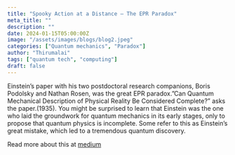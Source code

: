 ```yaml
---
title: "Spooky Action at a Distance — The EPR Paradox"
meta_title: ""
description: ""
date: 2024-01-15T05:00:00Z
image: "/assets/images/blogs/blog2.jpeg"
categories: ["Quantum mechanics", "Paradox"]
author: "Thirumalai"
tags: ["quantum tech", "computing"]
draft: false
---
```



Einstein’s paper with his two postdoctoral research companions, Boris Podolsky and Nathan Rosen, was the great EPR paradox.”Can Quantum Mechanical Description of Physical Reality Be Considered Complete?” asks the paper.(1935). You might be surprised to learn that Einstein was the one who laid the groundwork for quantum mechanics in its early stages, only to propose that quantum physics is incomplete. Some refer to this as Einstein’s great mistake, which led to a tremendous quantum discovery. 

Read more about this at [medium](https://medium.com/@thirumalai11049761/spooky-action-at-a-distance-the-epr-paradox-b94688619d69)
